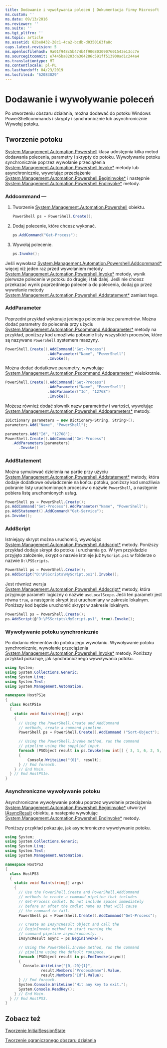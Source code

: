 ```yaml
---
title: Dodawanie i wywoływania poleceń | Dokumentacja firmy Microsoft
ms.custom: ''
ms.date: 09/13/2016
ms.reviewer: ''
ms.suite: ''
ms.tgt_pltfrm: ''
ms.topic: article
ms.assetid: 62be8432-28c1-4ca2-bcdb-d0350163fa8c
caps.latest.revision: 5
ms.openlocfilehash: 9a01f948c5b474b4f9068030907601543e13cc7e
ms.sourcegitcommit: e7445ba8203da304286c591ff513900ad1c244a4
ms.translationtype: MT
ms.contentlocale: pl-PL
ms.lasthandoff: 04/23/2019
ms.locfileid: "62083029"
---
```

# <a name="adding-and-invoking-commands"></a>Dodawanie i wywoływanie poleceń

Po utworzeniu obszaru działania, można dodawać do potoku Windows PowerShellcommands i skrypty i synchronicznie lub asynchronicznie Wywołaj potoku.

## <a name="creating-a-pipeline"></a>Tworzenie potoku

 [System.Management.Automation.Powershell](/dotnet/api/system.management.automation.powershell) klasa udostępnia kilka metod dodawania polecenia, parametry i skrypty do potoku. Wywoływanie potoku synchronicznie poprzez wywołanie przeciążenia [System.Management.Automation.Powershell.Invoke*](/dotnet/api/System.Management.Automation.PowerShell.Invoke) metody lub asynchronicznie, wywołując przeciążenie [ System.Management.Automation.Powershell.Begininvoke*](/dotnet/api/System.Management.Automation.PowerShell.BeginInvoke) i następnie [System.Management.Automation.Powershell.Endinvoke*](/dotnet/api/System.Management.Automation.PowerShell.EndInvoke) metody.

### <a name="addcommand"></a>Addcommand —

1. Tworzenie [System.Management.Automation.Powershell](/dotnet/api/system.management.automation.powershell) obiektu.

   ```csharp
   PowerShell ps = PowerShell.Create();
   ```

2. Dodaj polecenie, które chcesz wykonać.

   ```csharp
   ps.AddCommand("Get-Process");
   ```

3. Wywołaj polecenie.

   ```csharp
   ps.Invoke();
   ```

 Jeśli wywołasz [System.Management.Automation.Powershell.Addcommand*](/dotnet/api/System.Management.Automation.PowerShell.AddCommand) więcej niż jeden raz przed wywołaniem metody [System.Management.Automation.Powershell.Invoke*](/dotnet/api/System.Management.Automation.PowerShell.Invoke) metody, wynik pierwsze polecenie w potoku do drugiej i tak dalej. Jeśli nie chcesz przekazać wynik poprzedniego polecenia do polecenia, dodaj go przez wywołanie metody [System.Management.Automation.Powershell.Addstatement*](/dotnet/api/System.Management.Automation.PowerShell.AddStatement) zamiast tego.

### <a name="addparameter"></a>AddParameter

 Poprzedni przykład wykonuje jednego polecenia bez parametrów. Można dodać parametry do polecenia przy użyciu [System.Management.Automation.Pscommand.Addparameter*](/dotnet/api/System.Management.Automation.PSCommand.AddParameter) metody na przykład, poniższy kod umożliwia pobranie listy wszystkich procesów, które są nazywane `PowerShell` systemem maszyny.

```csharp
PowerShell.Create().AddCommand("Get-Process")
                   .AddParameter("Name", "PowerShell")
                   .Invoke();
```

 Można dodać dodatkowe parametry, wywołując [System.Management.Automation.Pscommand.Addparameter*](/dotnet/api/System.Management.Automation.PSCommand.AddParameter) wielokrotnie.

```csharp
PowerShell.Create().AddCommand("Get-Process")
                   .AddParameter("Name", "PowerShell")
                   .AddParameter("Id", "12768")
                   .Invoke();
```

 Możesz również dodać słownik nazw parametrów i wartości, wywołując [System.Management.Automation.Powershell.Addparameters*](/dotnet/api/System.Management.Automation.PowerShell.AddParameters) metody.

```csharp
IDictionary parameters = new Dictionary<String, String>();
parameters.Add("Name", "PowerShell");

parameters.Add("Id", "12768");
PowerShell.Create().AddCommand("Get-Process")
   .AddParameters(parameters)
      .Invoke()

```

### <a name="addstatement"></a>AddStatement

 Można symulować dzielenia na partie przy użyciu [System.Management.Automation.Powershell.Addstatement*](/dotnet/api/System.Management.Automation.PowerShell.AddStatement) metody, która dodaje dodatkowe oświadczenie na końcu potoku, poniższy kod umożliwia pobranie listy uruchomionych procesów o nazwie `PowerShell`, a następnie pobiera listę uruchomionych usług.

```csharp
PowerShell ps = PowerShell.Create();
ps.AddCommand("Get-Process").AddParameter("Name", "PowerShell");
ps.AddStatement().AddCommand("Get-Service");
ps.Invoke();
```

### <a name="addscript"></a>AddScript

 Istniejący skrypt można uruchomić, wywołując [System.Management.Automation.Powershell.Addscript*](/dotnet/api/System.Management.Automation.PowerShell.AddScript) metody. Poniższy przykład dodaje skrypt do potoku i uruchamia go. W tym przykładzie przyjęto założenie, skrypt o nazwie istnieje już `MyScript.ps1` w folderze o nazwie `D:\PSScripts`.

```csharp
PowerShell ps = PowerShell.Create();
ps.AddScript("D:\PSScripts\MyScript.ps1").Invoke();
```

 Jest również wersja [System.Management.Automation.Powershell.Addscript*](/dotnet/api/System.Management.Automation.PowerShell.AddScript) metody, która przyjmuje parametr logiczny o nazwie `useLocalScope`. Jeśli ten parametr jest równa `true`, a następnie skrypt jest uruchamiany w zakresie lokalnym. Poniższy kod będzie uruchomić skrypt w zakresie lokalnym.

```csharp
PowerShell ps = PowerShell.Create();
ps.AddScript(@"D:\PSScripts\MyScript.ps1", true).Invoke();
```

### <a name="invoking-a-pipeline-synchronously"></a>Wywoływanie potoku synchronicznie

 Po dodaniu elementów do potoku jego wywołaniu. Wywoływanie potoku synchronicznie, wywołanie przeciążenia [System.Management.Automation.Powershell.Invoke*](/dotnet/api/System.Management.Automation.PowerShell.Invoke) metody. Poniższy przykład pokazuje, jak synchronicznego wywoływania potoku.

```csharp
using System;
using System.Collections.Generic;
using System.Linq;
using System.Text;
using System.Management.Automation;

namespace HostPS1e
{
  class HostPS1e
  {
    static void Main(string[] args)
    {
      // Using the PowerShell.Create and AddCommand
      // methods, create a command pipeline.
      PowerShell ps = PowerShell.Create().AddCommand ("Sort-Object");

      // Using the PowerShell.Invoke method, run the command
      // pipeline using the supplied input.
      foreach (PSObject result in ps.Invoke(new int[] { 3, 1, 6, 2, 5, 4 }))
      {
          Console.WriteLine("{0}", result);
      } // End foreach.
    } // End Main.
  } // End HostPS1e.
}
```

### <a name="invoking-a-pipeline-asynchronously"></a>Asynchroniczne wywoływanie potoku

 Asynchroniczne wywoływanie potoku poprzez wywołanie przeciążenia [System.Management.Automation.Powershell.Begininvoke*](/dotnet/api/System.Management.Automation.PowerShell.BeginInvoke) utworzyć [IAsyncResult](http://msdn.microsoft.com/library/system.iasyncresult\(v=vs.110\).aspx) obiektu, a następnie wywołując [ System.Management.Automation.Powershell.Endinvoke*](/dotnet/api/System.Management.Automation.PowerShell.EndInvoke) metody.

 Poniższy przykład pokazuje, jak asynchroniczne wywoływanie potoku.

```csharp
using System;
using System.Collections.Generic;
using System.Linq;
using System.Text;
using System.Management.Automation;

namespace HostPS3
{
  class HostPS3
  {
    static void Main(string[] args)
    {
      // Use the PowerShell.Create and PowerShell.AddCommand
      // methods to create a command pipeline that includes
      // Get-Process cmdlet. Do not include spaces immediately
      // before or after the cmdlet name as that will cause
      // the command to fail.
      PowerShell ps = PowerShell.Create().AddCommand("Get-Process");

      // Create an IAsyncResult object and call the
      // BeginInvoke method to start running the
      // command pipeline asynchronously.
      IAsyncResult async = ps.BeginInvoke();

      // Using the PowerShell.Invoke method, run the command
      // pipeline using the default runspace.
      foreach (PSObject result in ps.EndInvoke(async))
      {
        Console.WriteLine("{0,-20}{1}",
                result.Members["ProcessName"].Value,
                result.Members["Id"].Value);
      } // End foreach.
      System.Console.WriteLine("Hit any key to exit.");
      System.Console.ReadKey();
    } // End Main.
  } // End HostPS3.
}
```

## <a name="see-also"></a>Zobacz też

 [Tworzenie InitialSessionState](./creating-an-initialsessionstate.md)

 [Tworzenie ograniczonego obszaru działania](./creating-a-constrained-runspace.md)
